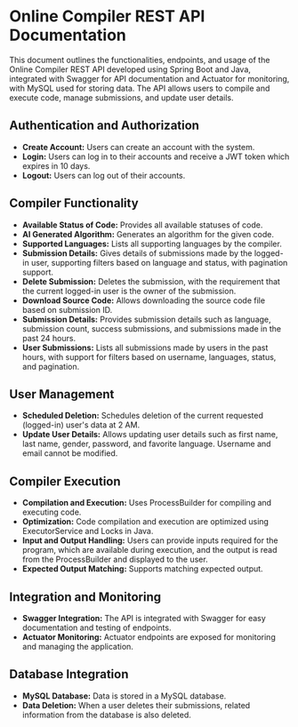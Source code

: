 # Online Compiler REST API Documentation

This document outlines the functionalities, endpoints, and usage of the Online Compiler REST API developed using Spring Boot and Java, integrated with Swagger for API documentation and Actuator for monitoring, with MySQL used for storing data. The API allows users to compile and execute code, manage submissions, and update user details.

## Authentication and Authorization

- **Create Account:** Users can create an account with the system.
- **Login:** Users can log in to their accounts and receive a JWT token which expires in 10 days.
- **Logout:** Users can log out of their accounts.

## Compiler Functionality

- **Available Status of Code:** Provides all available statuses of code.
- **AI Generated Algorithm:** Generates an algorithm for the given code.
- **Supported Languages:** Lists all supporting languages by the compiler.
- **Submission Details:** Gives details of submissions made by the logged-in user, supporting filters based on language and status, with pagination support.
- **Delete Submission:** Deletes the submission, with the requirement that the current logged-in user is the owner of the submission.
- **Download Source Code:** Allows downloading the source code file based on submission ID.
- **Submission Details:** Provides submission details such as language, submission count, success submissions, and submissions made in the past 24 hours.
- **User Submissions:** Lists all submissions made by users in the past hours, with support for filters based on username, languages, status, and pagination.

## User Management
- **Scheduled Deletion:** Schedules deletion of the current requested (logged-in) user's data at 2 AM.
- **Update User Details:** Allows updating user details such as first name, last name, gender, password, and favorite language. Username and email cannot be modified.

## Compiler Execution

- **Compilation and Execution:** Uses ProcessBuilder for compiling and executing code.
- **Optimization:** Code compilation and execution are optimized using ExecutorService and Locks in Java.
- **Input and Output Handling:** Users can provide inputs required for the program, which are available during execution, and the output is read from the ProcessBuilder and displayed to the user.
- **Expected Output Matching:** Supports matching expected output.

## Integration and Monitoring

- **Swagger Integration:** The API is integrated with Swagger for easy documentation and testing of endpoints.
- **Actuator Monitoring:** Actuator endpoints are exposed for monitoring and managing the application.

## Database Integration

- **MySQL Database:** Data is stored in a MySQL database.
- **Data Deletion:** When a user deletes their submissions, related information from the database is also deleted.
